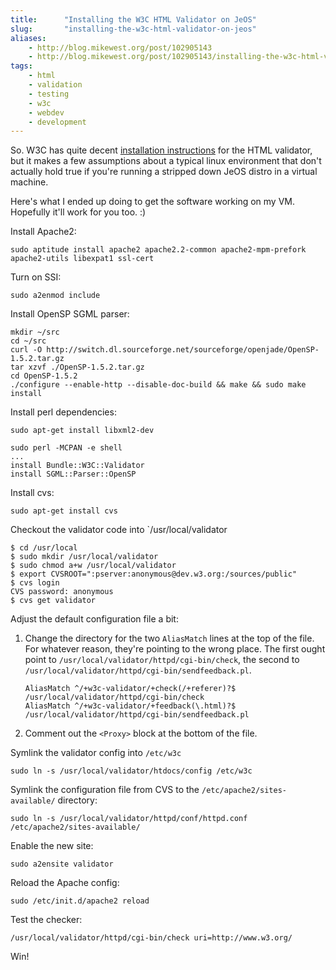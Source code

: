 ```yaml
---
title:      "Installing the W3C HTML Validator on JeOS"
slug:       "installing-the-w3c-html-validator-on-jeos"
aliases:
    - http://blog.mikewest.org/post/102905143
    - http://blog.mikewest.org/post/102905143/installing-the-w3c-html-validator-on-jeos
tags: 
    - html
    - validation
    - testing
    - w3c
    - webdev
    - development
---
```

So.  W3C has quite decent [installation instructions][install] for the HTML
validator, but it makes a few assumptions about a typical linux environment
that don't actually hold true if you're running a stripped down JeOS distro in
a virtual machine.

Here's what I ended up doing to get the software working on my VM.  Hopefully
it'll work for you too.  :)

[install]: http://validator.w3.org/docs/install.html

Install Apache2:

    sudo aptitude install apache2 apache2.2-common apache2-mpm-prefork apache2-utils libexpat1 ssl-cert

Turn on SSI:

    sudo a2enmod include

Install OpenSP SGML parser:

    mkdir ~/src
    cd ~/src
    curl -O http://switch.dl.sourceforge.net/sourceforge/openjade/OpenSP-1.5.2.tar.gz
    tar xzvf ./OpenSP-1.5.2.tar.gz
    cd OpenSP-1.5.2
    ./configure --enable-http --disable-doc-build && make && sudo make install

Install perl dependencies:

    sudo apt-get install libxml2-dev

    sudo perl -MCPAN -e shell
    ...
    install Bundle::W3C::Validator
    install SGML::Parser::OpenSP

Install cvs:

    sudo apt-get install cvs

Checkout the validator code into `/usr/local/validator

    $ cd /usr/local
    $ sudo mkdir /usr/local/validator
    $ sudo chmod a+w /usr/local/validator
    $ export CVSROOT=":pserver:anonymous@dev.w3.org:/sources/public"
    $ cvs login
    CVS password: anonymous
    $ cvs get validator

Adjust the default configuration file a bit:

1.  Change the directory for the two `AliasMatch` lines at the top of the file.  For whatever reason, they're pointing to the wrong place.  The first ought point to `/usr/local/validator/httpd/cgi-bin/check`, the second to `/usr/local/validator/httpd/cgi-bin/sendfeedback.pl`.
    
        AliasMatch ^/+w3c-validator/+check(/+referer)?$   /usr/local/validator/httpd/cgi-bin/check
        AliasMatch ^/+w3c-validator/+feedback(\.html)?$ /usr/local/validator/httpd/cgi-bin/sendfeedback.pl
    
2.  Comment out the `<Proxy>` block at the bottom of the file.

Symlink the validator config into `/etc/w3c`

    sudo ln -s /usr/local/validator/htdocs/config /etc/w3c

Symlink the configuration file from CVS to the `/etc/apache2/sites-available/` directory:

    sudo ln -s /usr/local/validator/httpd/conf/httpd.conf /etc/apache2/sites-available/

Enable the new site:

    sudo a2ensite validator

Reload the Apache config:

    sudo /etc/init.d/apache2 reload

Test the checker:

    /usr/local/validator/httpd/cgi-bin/check uri=http://www.w3.org/

Win!